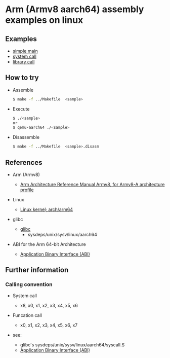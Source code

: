 
Arm (Armv8 aarch64) assembly examples on linux
==============================================

## Examples
  * [simple main](./100.main)
  * [system call](./110.system_call)
  * [library call](./120.libc_call)


## How to try

* Assemble

    ```sh
    $ make -f ../Makefile  <sample>
    ```
* Execute

    ```sh
    $ ./<sample>
    or
    $ qemu-aarch64 ./<sample>
    ```

* Disassemble

    ```sh
    $ make -f ../Makefile  <sample>.disasm
    ```


## References

* Arm (Armv8)
  * [Arm Architecture Reference Manual Armv8, for Armv8-A architecture profile](https://developer.arm.com/documentation/ddi0487/latest/)

* Linux
  * [Linux kernel; arch/arm64](https://github.com/torvalds/linux/tree/master/arch/arm64)

* glibc
  * [glibc](https://www.gnu.org/software/libc/libc.html)
    * sysdeps/unix/sysv/linux/aarch64

* ABI for the Arm 64-bit Architecture
  * [Application Binary Interface (ABI)](https://developer.arm.com/architectures/system-architectures/software-standards/abi)


## Further information

### Calling convention

* System call
  * x8, x0, x1, x2, x3, x4, x5, x6

* Funcation call
  * x0, x1, x2, x3, x4, x5, x6, x7

* see:
  * glibc's sysdeps/unix/sysv/linux/aarch64/syscall.S
  * [Application Binary Interface (ABI)](https://developer.arm.com/architectures/system-architectures/software-standards/abi)
